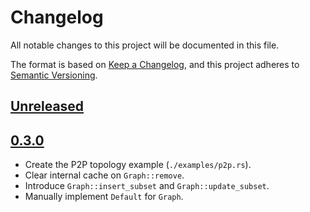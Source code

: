 # Changelog

All notable changes to this project will be documented in this file.

The format is based on [Keep a Changelog](https://keepachangelog.com/en/1.0.0/),
and this project adheres to [Semantic Versioning](https://semver.org/spec/v2.0.0.html).

## [Unreleased]

## [0.3.0]

- Create the P2P topology example (`./examples/p2p.rs`).
- Clear internal cache on `Graph::remove`.
- Introduce `Graph::insert_subset` and `Graph::update_subset`.
- Manually implement `Default` for `Graph`.

[unreleased]: https://github.com/niklaslong/spectre/compare/v0.3.0...HEAD
[0.3.0]: https://github.com/niklaslong/spectre/compare/v0.2.0...v0.3.0

